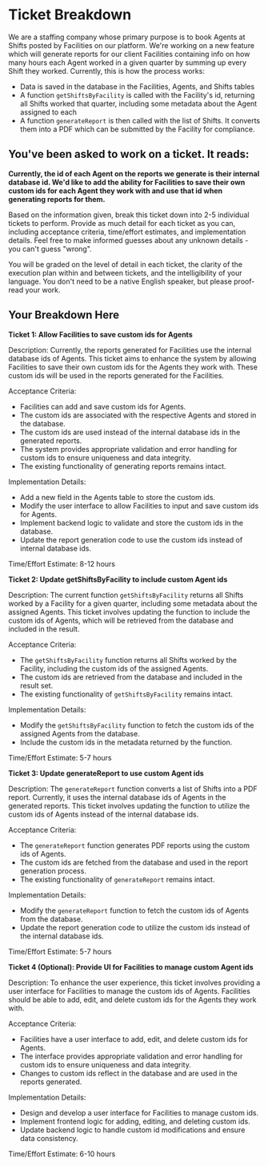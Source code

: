 # Ticket Breakdown
We are a staffing company whose primary purpose is to book Agents at Shifts posted by Facilities on our platform. We're working on a new feature which will generate reports for our client Facilities containing info on how many hours each Agent worked in a given quarter by summing up every Shift they worked. Currently, this is how the process works:

- Data is saved in the database in the Facilities, Agents, and Shifts tables
- A function `getShiftsByFacility` is called with the Facility's id, returning all Shifts worked that quarter, including some metadata about the Agent assigned to each
- A function `generateReport` is then called with the list of Shifts. It converts them into a PDF which can be submitted by the Facility for compliance.

## You've been asked to work on a ticket. It reads:

**Currently, the id of each Agent on the reports we generate is their internal database id. We'd like to add the ability for Facilities to save their own custom ids for each Agent they work with and use that id when generating reports for them.**


Based on the information given, break this ticket down into 2-5 individual tickets to perform. Provide as much detail for each ticket as you can, including acceptance criteria, time/effort estimates, and implementation details. Feel free to make informed guesses about any unknown details - you can't guess "wrong".


You will be graded on the level of detail in each ticket, the clarity of the execution plan within and between tickets, and the intelligibility of your language. You don't need to be a native English speaker, but please proof-read your work.

## Your Breakdown Here

**Ticket 1: Allow Facilities to save custom ids for Agents**

Description:
Currently, the reports generated for Facilities use the internal database ids of Agents. This ticket aims to enhance the system by allowing Facilities to save their own custom ids for the Agents they work with. These custom ids will be used in the reports generated for the Facilities.

Acceptance Criteria:

- Facilities can add and save custom ids for Agents.
- The custom ids are associated with the respective Agents and stored in the database.
- The custom ids are used instead of the internal database ids in the generated reports.
- The system provides appropriate validation and error handling for custom ids to ensure uniqueness and data integrity.
- The existing functionality of generating reports remains intact.

Implementation Details:

- Add a new field in the Agents table to store the custom ids.
- Modify the user interface to allow Facilities to input and save custom ids for Agents.
- Implement backend logic to validate and store the custom ids in the database.
- Update the report generation code to use the custom ids instead of internal database ids.

Time/Effort Estimate: 8-12 hours

**Ticket 2: Update getShiftsByFacility to include custom Agent ids**

Description:
The current function `getShiftsByFacility` returns all Shifts worked by a Facility for a given quarter, including some metadata about the assigned Agents. This ticket involves updating the function to include the custom ids of Agents, which will be retrieved from the database and included in the result.

Acceptance Criteria:

- The `getShiftsByFacility` function returns all Shifts worked by the Facility, including the custom ids of the assigned Agents.
- The custom ids are retrieved from the database and included in the result set.
- The existing functionality of `getShiftsByFacility` remains intact.

Implementation Details:

- Modify the `getShiftsByFacility` function to fetch the custom ids of the assigned Agents from the database.
- Include the custom ids in the metadata returned by the function.

Time/Effort Estimate: 5-7 hours

**Ticket 3: Update generateReport to use custom Agent ids**

Description:
The `generateReport` function converts a list of Shifts into a PDF report. Currently, it uses the internal database ids of Agents in the generated reports. This ticket involves updating the function to utilize the custom ids of Agents instead of the internal database ids.

Acceptance Criteria:

- The `generateReport` function generates PDF reports using the custom ids of Agents.
- The custom ids are fetched from the database and used in the report generation process.
- The existing functionality of `generateReport` remains intact.


Implementation Details:

- Modify the `generateReport` function to fetch the custom ids of Agents from the database.
- Update the report generation code to utilize the custom ids instead of the internal database ids.

Time/Effort Estimate: 5-7 hours

**Ticket 4 (Optional): Provide UI for Facilities to manage custom Agent ids**

Description:
To enhance the user experience, this ticket involves providing a user interface for Facilities to manage the custom ids of Agents. Facilities should be able to add, edit, and delete custom ids for the Agents they work with.

Acceptance Criteria:

- Facilities have a user interface to add, edit, and delete custom ids for Agents.
- The interface provides appropriate validation and error handling for custom ids to ensure uniqueness  and data integrity.
- Changes to custom ids reflect in the database and are used in the reports generated.


Implementation Details:

- Design and develop a user interface for Facilities to manage custom ids.
- Implement frontend logic for adding, editing, and deleting custom ids.
- Update backend logic to handle custom id modifications and ensure data consistency.

Time/Effort Estimate: 6-10 hours